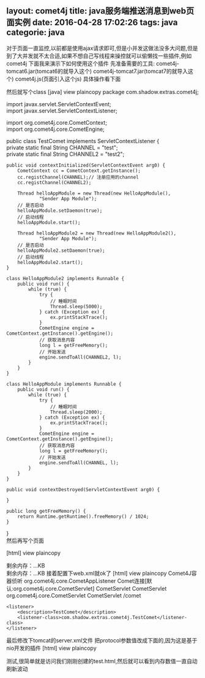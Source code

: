 layout: comet4j
title: java服务端推送消息到web页面实例
date: 2016-04-28 17:02:26
tags: java
categorie: java
---
对于页面一直监控,以前都是使用ajax请求即可,但是小并发这做法没多大问题,但是到了大并发就不太合适,如果不想自己写线程来操控就可以偷懒找一些插件,例如comet4j
下面我来演示下如何使用这个插件
      先准备需要的工具:
comet4j-tomcat6.jar(tomcat6的就导入这个)
comet4j-tomcat7.jar(tomcat7的就导入这个)
comet4j.js(页面引入这个js)
具体操作看下面

然后就写个class
[java] view plaincopy
package com.shadow.extras.comet4j;  
  
import javax.servlet.ServletContextEvent;  
import javax.servlet.ServletContextListener;  
  
import org.comet4j.core.CometContext;  
import org.comet4j.core.CometEngine;  
  
public class TestComet implements ServletContextListener {  
    private static final String CHANNEL = "test";  
    private static final String CHANNEL2 = "test2";  
  
    public void contextInitialized(ServletContextEvent arg0) {  
        CometContext cc = CometContext.getInstance();  
        cc.registChannel(CHANNEL);// 注册应用的channel  
        cc.registChannel(CHANNEL2);  
  
        Thread helloAppModule = new Thread(new HelloAppModule(),  
                "Sender App Module");  
        // 是否启动  
        helloAppModule.setDaemon(true);  
        // 启动线程  
        helloAppModule.start();  
  
        Thread helloAppModule2 = new Thread(new HelloAppModule2(),  
                "Sender App Module");  
        // 是否启动  
        helloAppModule2.setDaemon(true);  
        // 启动线程  
        helloAppModule2.start();  
    }  
  
    class HelloAppModule2 implements Runnable {  
        public void run() {  
            while (true) {  
                try {  
                    // 睡眠时间  
                    Thread.sleep(5000);  
                } catch (Exception ex) {  
                    ex.printStackTrace();  
                }  
                CometEngine engine = CometContext.getInstance().getEngine();  
                // 获取消息内容  
                long l = getFreeMemory();  
                // 开始发送  
                engine.sendToAll(CHANNEL2, l);  
            }  
        }  
    }  
  
    class HelloAppModule implements Runnable {  
        public void run() {  
            while (true) {  
                try {  
                    // 睡眠时间  
                    Thread.sleep(2000);  
                } catch (Exception ex) {  
                    ex.printStackTrace();  
                }  
                CometEngine engine = CometContext.getInstance().getEngine();  
                // 获取消息内容  
                long l = getFreeMemory();  
                // 开始发送  
                engine.sendToAll(CHANNEL, l);  
            }  
        }  
    }  
  
    public void contextDestroyed(ServletContextEvent arg0) {  
  
    }  
  
    public long getFreeMemory() {  
        return Runtime.getRuntime().freeMemory() / 1024;  
    }  
}  
然后再写个页面

[html] view plaincopy
<!DOCTYPE html PUBLIC "-//W3C//DTD XHTML 1.0 Transitional//EN" "http://www.w3.org/TR/xhtml1/DTD/xhtml1-transitional.dtd">  
<html xmlns="http://www.w3.org/1999/xhtml">  
<head>  
<meta http-equiv="Content-Type" content="text/html; charset=utf-8" />  
<title>Comet4J Hello World</title>  
<script type="text/javascript" src="plugin/comet4j/comet4j.js"></script>  
<script type="text/javascript">  
function init(){  
        var kbDom = document.getElementById('kb');  
        var kbDom2 = document.getElementById('kb2');  
        JS.Engine.on({  
                test : function(aa){//侦听一个channel  
                        kbDom.innerHTML = aa;  
                },  
                test2 : function(bb){  
                    kbDom2.innerHTML = bb;  
                }  
        });  
        JS.Engine.start('comet');  
}  
</script>  
</head>  
<body onload="init()">  
        剩余内存：<span id="kb">...</span>KB <br/>  
        剩余内存：<span id="kb2">...</span>KB  
</body>  
</html>  
接着配置下web.xml就ok了
[html] view plaincopy
<!-- comet4j -->  
    <listener>  
        <description>Comet4J容器侦听</description>  
        <listener-class>org.comet4j.core.CometAppListener</listener-class>  
    </listener>  
    <servlet>  
        <description>Comet连接[默认:org.comet4j.core.CometServlet]</description>  
        <display-name>CometServlet</display-name>  
        <servlet-name>CometServlet</servlet-name>  
        <servlet-class>org.comet4j.core.CometServlet</servlet-class>  
    </servlet>  
    <servlet-mapping>  
        <servlet-name>CometServlet</servlet-name>  
        <url-pattern>/comet</url-pattern>  
    </servlet-mapping>  
  
    <listener>  
        <description>TestComet</description>  
        <listener-class>com.shadow.extras.comet4j.TestComet</listener-class>  
    </listener>  

最后修改下tomcat的server.xml文件
把protocol参数值改成下面的,因为这是基于nio开发的插件
[html] view plaincopy
<Connector URIEncoding="UTF-8" connectionTimeout="20000" port="8080" protocol="org.apache.coyote.http11.Http11NioProtocol" redirectPort="8443"/>  

测试,很简单就是访问我们刚刚创建的test.html,然后就可以看到内存数值一直自动刷新波动
